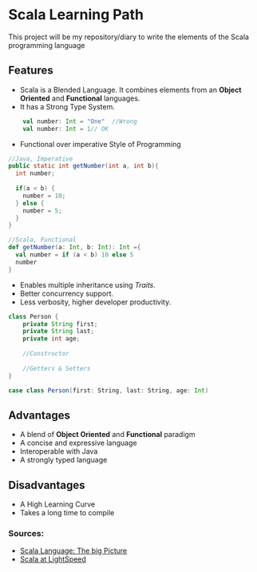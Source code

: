 # Scala Learning Path
This project will be my repository/diary to write the elements of the Scala programming language


## Features
- Scala is a Blended Language. It combines elements from an **Object Oriented** and **Functional** languages.
- It has a Strong Type System.
```scala
    val number: Int = "One"  //Wrong
    val number: Int = 1// OK
```
- Functional over imperative Style of Programming
```java
//Java, Imperative
public static int getNumber(int a, int b){
  int number;
  
  if(a < b) {
    number = 10;
  } else {
    number = 5;
  }
}
```

```scala
//Scala, Functional
def getNumber(a: Int, b: Int): Int ={
  val number = if (a < b) 10 else 5
  number
}
```
- Enables multiple inheritance using *Traits*.
- Better concurrency support.
- Less verbosity, higher developer productivity.

```java
class Person {
    private String first;
    private String last;
    private int age;
    
    //Constructor
    
    //Getters & Setters
}
```

```scala
case class Person(first: String, last: String, age: Int)
```

## Advantages 
- A blend of **Object Oriented** and **Functional** paradigm
- A concise and expressive language
- Interoperable with Java
- A strongly typed language

## Disadvantages
- A High Learning Curve
- Takes a long time to compile

### Sources:
- [Scala Language: The big Picture](https://app.pluralsight.com/course-player?clipId=418d779b-b660-43fa-bd37-c4db682c4ec4)
- [Scala at LightSpeed](https://www.udemy.com/course/fast-scala/learn/lecture/27123394#overview)
